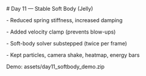 \# Day 11 — Stable Soft Body (Jelly)

\- Reduced spring stiffness, increased damping

\- Added velocity clamp (prevents blow-ups)

\- Soft-body solver substepped (twice per frame)

\- Kept particles, camera shake, heatmap, energy bars



Demo: assets/day11\_softbody\_demo.zip



